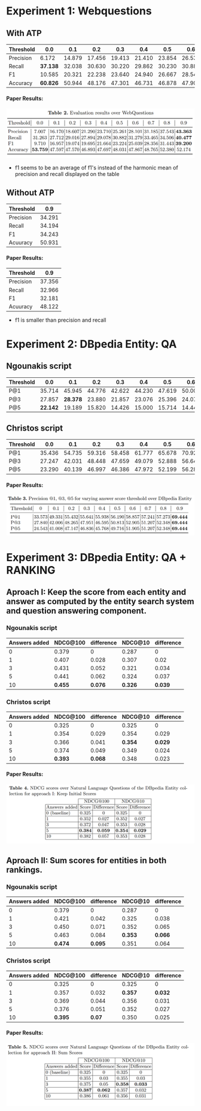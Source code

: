 # Experiment 1: Webquestions

## With ATP

| Threshold | 0.0        | 0.1    | 0.2    | 0.3    | 0.4    | 0.5    | 0.6    | 0.7    | 0.8    | 0.9        |
| --------- | ---------- | ------ | ------ | ------ | ------ | ------ | ------ | ------ | ------ | ---------- |
| Precision | 6.172      | 14.879 | 17.456 | 19.413 | 21.410 | 23.854 | 26.533 | 28.733 | 29.879 | **37.064** |
| Recall    | **37.138** | 32.038 | 30.630 | 30.220 | 29.862 | 30.230 | 30.882 | 30.267 | 30.924 | 34.463     |
| F1        | 10.585     | 20.321 | 22.238 | 23.640 | 24.940 | 26.667 | 28.543 | 29.480 | 30.393 | **35.716** |
| Accuracy  | **60.826** | 50.944 | 48.176 | 47.301 | 46.731 | 46.878 | 47.902 | 47.430 | 46.637 | 51.190     |

#### Paper Results:

![paper_results_table_2](assets/paper_results_table_2.png)

* f1 seems to be an average of f1's instead of the harmonic mean of precision and recall displayed on the table

## Without ATP

| Threshold | 0.9    |
| --------- | ------ |
| Precision | 34.291 |
| Recall    | 34.194 |
| F1        | 34.243 |
| Acuuracy  | 50.931 |

#### Paper Results:

| Threshold | 0.9    |
| --------- | ------ |
| Precision | 37.356 |
| Recall    | 32.966 |
| F1        | 32.181 |
| Acuuracy  | 48.122 |

* f1 is smaller than precision and recall

# Experiment 2: DBpedia Entity: QA

## Ngounakis script

| Threshold | 0.0        | 0.1        | 0.2    | 0.3    | 0.4    | 0.5    | 0.6    | 0.7    | 0.8    | 0.9        |
| --------- | ---------- | ---------- | ------ | ------ | ------ | ------ | ------ | ------ | ------ | ---------- |
| P@1       | 35.714     | 45.945     | 44.776 | 42.622 | 44.230 | 47.619 | 50.000 | 46.666 | 47.826 | **54.545** |
| P@3       | 27.857     | **28.378** | 23.880 | 21.857 | 23.076 | 25.396 | 24.074 | 22.222 | 18.840 | 18.181     |
| P@5       | **22.142** | 19.189     | 15.820 | 14.426 | 15.000 | 15.714 | 14.444 | 13.333 | 11.304 | 10.909     |
## Christos script

| Threshold | 0.0    | 0.1    | 0.2    | 0.3    | 0.4    | 0.5    | 0.6    | 0.7    | 0.8        | 0.9    |
| --------- | ------ | ------ | ------ | ------ | ------ | ------ | ------ | ------ | ---------- | ------ |
| P@1       | 35.436 | 54.735 | 59.316 | 58.458 | 61.777 | 65.678 | 70.923 | 71.641 | **75.064** | 70.455 |
| P@3       | 27.247 | 42.031 | 48.448 | 47.659 | 49.079 | 52.888 | 56.644 | 61.490 | **64.744** | 53.788 |
| P@5       | 23.290 | 40.139 | 46.997 | 46.386 | 47.972 | 52.199 | 56.284 | 61.086 | **64.231** | 52.576 |

#### Paper Results:

![paper_results_table_3](assets/paper_results_table_3.png)

# Experiment 3: DBpedia Entity: QA + RANKING
 
## Aproach I: Keep the score from each entity and answer as computed by the entity search system and question answering component.

### Ngounakis script

| Answers added | NDCG@100  | difference | NDCG@10   | difference |
| ------------- | --------- | ---------- | --------- | ---------- |
| 0             | 0.379     | 0          | 0.287     | 0          |
| 1             | 0.407     | 0.028      | 0.307     | 0.02       |
| 3             | 0.431     | 0.052      | 0.321     | 0.034      |
| 5             | 0.441     | 0.062      | 0.324     | 0.037      |
| 10            | **0.455** | **0.076**  | **0.326** | **0.039**  |

### Christos script

| Answers added | NDCG@100  | difference | NDCG@10   | difference |
| ------------- | --------- | ---------- | --------- | ---------- |
| 0             | 0.325     | 0          | 0.325     | 0          |
| 1             | 0.354     | 0.029      | 0.354     | 0.029      |
| 3             | 0.366     | 0.041      | **0.354** | **0.029**  |
| 5             | 0.374     | 0.049      | 0.349     | 0.024      |
| 10            | **0.393** | **0.068**  | 0.348     | 0.023      |
#### Paper Results:

![paper_results_table_4](assets/paper_results_table_4.png)

## Aproach II: Sum scores for entities in both rankings.
### Ngounakis script

| Answers added | NDCG@100  | difference | NDCG@10   | difference |
| ------------- | --------- | ---------- | --------- | ---------- |
| 0             | 0.379     | 0          | 0.287     | 0          |
| 1             | 0.421     | 0.042      | 0.325     | 0.038      |
| 3             | 0.450     | 0.071      | 0.352     | 0.065      |
| 5             | 0.463     | 0.084      | **0.353** | **0.066**  |
| 10            | **0.474** | **0.095**  | 0.351     | 0.064      |

### Christos script

| Answers added | NDCG@100  | difference | NDCG@10   | difference |
| ------------- | --------- | ---------- | --------- | ---------- |
| 0             | 0.325     | 0          | 0.325     | 0          |
| 1             | 0.357     | 0.032      | **0.357** | **0.032**  |
| 3             | 0.369     | 0.044      | 0.356     | 0.031      |
| 5             | 0.376     | 0.051      | 0.352     | 0.027      |
| 10            | **0.395** | **0.07**   | 0.350     | 0.025      |

#### Paper Results:

![paper_results_table_5](assets/paper_results_table_5.png)

